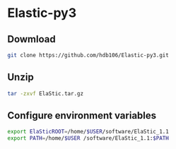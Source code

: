 # Elastic-py3

## Dowmload
```bash
git clone https://github.com/hdb106/Elastic-py3.git
```

## Unzip
```bash
tar -zxvf ElaStic.tar.gz
```

## Configure environment variables
```bash
export ElaSticROOT=/home/$USER/software/ElaStic_1.1
export PATH=/home/$USER /software/ElaStic_1.1:$PATH
```
